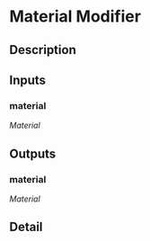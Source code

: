 # Material Modifier

## Description


## Inputs
### material

*Material*



## Outputs
### material

*Material*



## Detail

